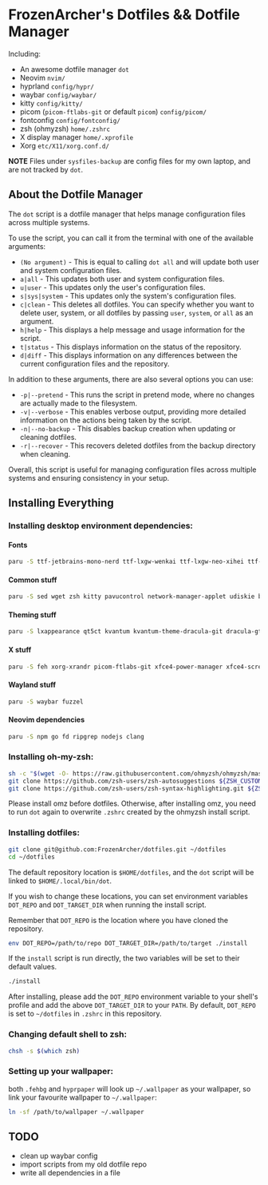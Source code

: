 # FrozenArcher's Dotfiles && Dotfile Manager

Including:

* An awesome dotfile manager `dot`
* Neovim `nvim/`
* hyprland `config/hypr/`
* waybar `config/waybar/`
* kitty `config/kitty/`
* picom (`picom-ftlabs-git` or default `picom`) `config/picom/`
* fontconfig `config/fontconfig/`
* zsh (ohmyzsh) `home/.zshrc`
* X display manager `home/.xprofile`
* Xorg `etc/X11/xorg.conf.d/`

**NOTE** Files under `sysfiles-backup` are config files for my own laptop, and are not tracked by `dot`.

## About the Dotfile Manager

The `dot` script is a dotfile manager that helps manage configuration files across multiple systems. 

To use the script, you can call it from the terminal with one of the available arguments:

* `(No argument)` - This is equal to calling `dot all` and will update both user and system configuration files.
* `a|all` - This updates both user and system configuration files.
* `u|user` - This updates only the user's configuration files.
* `s|sys|system` - This updates only the system's configuration files.
* `c|clean` - This deletes all dotfiles. You can specify whether you want to delete user, system, or all dotfiles by passing `user`, `system`, or `all` as an argument.
* `h|help` - This displays a help message and usage information for the script.
* `t|status` - This displays information on the status of the repository.
* `d|diff` - This displays information on any differences between the current configuration files and the repository.

In addition to these arguments, there are also several options you can use:

* `-p|--pretend` - This runs the script in pretend mode, where no changes are actually made to the filesystem.
* `-v|--verbose` - This enables verbose output, providing more detailed information on the actions being taken by the script.
* `-n|--no-backup` - This disables backup creation when updating or cleaning dotfiles.
* `-r|--recover` - This recovers deleted dotfiles from the backup directory when cleaning.

Overall, this script is useful for managing configuration files across multiple systems and ensuring consistency in your setup.


## Installing Everything

### Installing desktop environment dependencies:

#### Fonts

```bash
paru -S ttf-jetbrains-mono-nerd ttf-lxgw-wenkai ttf-lxgw-neo-xihei ttf-lxgw-fasmart-gothic ttf-twemoji
```

#### Common stuff

```bash
paru -S sed wget zsh kitty pavucontrol network-manager-applet udiskie blueman caffeine-ng fcitx5-{im,chinese-addons,lua} lsd bat unzip lolcat
```

#### Theming stuff

```bash
paru -S lxappearance qt5ct kvantum kvantum-theme-dracula-git dracula-gtk-theme candy-icons-git papirus-icon-theme capitaine-cursors
```

#### X stuff

```bash
paru -S feh xorg-xrandr picom-ftlabs-git xfce4-power-manager xfce4-screensaver pasystray 
```

#### Wayland stuff

```bash
paru -S waybar fuzzel
```

#### Neovim dependencies

```bash
paru -S npm go fd ripgrep nodejs clang
```
### Installing oh-my-zsh:

```bash
sh -c "$(wget -O- https://raw.githubusercontent.com/ohmyzsh/ohmyzsh/master/tools/install.sh)"
git clone https://github.com/zsh-users/zsh-autosuggestions ${ZSH_CUSTOM:-~/.oh-my-zsh/custom}/plugins/zsh-autosuggestions
git clone https://github.com/zsh-users/zsh-syntax-highlighting.git ${ZSH_CUSTOM:-~/.oh-my-zsh/custom}/plugins/zsh-syntax-highlighting
```

Please install omz before dotfiles. Otherwise, after installing omz, you need to run `dot` again to overwrite `.zshrc` created by the ohmyzsh install script.

### Installing dotfiles:

``` bash
git clone git@github.com:FrozenArcher/dotfiles.git ~/dotfiles
cd ~/dotfiles
```

The default repository location is `$HOME/dotfiles`, and the `dot` script will be linked to `$HOME/.local/bin/dot`.

If you wish to change these locations, you can set environment variables `DOT_REPO` and `DOT_TARGET_DIR` when running the install script.

Remember that `DOT_REPO` is the location where you have cloned the repository.

``` bash
env DOT_REPO=/path/to/repo DOT_TARGET_DIR=/path/to/target ./install
```

If the `install` script is run directly, the two variables will be set to their default values.

```bash
./install
```

After installing, please add the `DOT_REPO` environment variable to your shell's profile and add the above `DOT_TARGET_DIR` to your `PATH`. By default, `DOT_REPO` is set to `~/dotfiles` in `.zshrc` in this repository.

### Changing default shell to zsh:

```bash
chsh -s $(which zsh)
```

### Setting up your wallpaper:

both `.fehbg` and `hyprpaper` will look up `~/.wallpaper` as your wallpaper, so link your favourite wallpaper to `~/.wallpaper`:

```bash
ln -sf /path/to/wallpaper ~/.wallpaper
```

## TODO

* clean up waybar config
* import scripts from my old dotfile repo
* write all dependencies in a file
